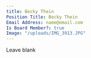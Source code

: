```yaml
---
title: Becky Thein
Position Title: Becky Thein
Email Address: name@email.com
Is Board Member?: true
Image: "/uploads/IMG_3913.JPG"
---
```


Leave blank

